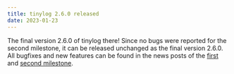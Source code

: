 ```yaml
---
title: tinylog 2.6.0 released
date: 2023-01-23
---
```


The final version 2.6.0 of tinylog there! Since no bugs were reported for the second milestone, it can be released unchanged as the final version 2.6.0. All bugfixes and new features can be found in the news posts of the [first](2022/10/first-milestone-of-tinylog-2.6-is-out/) and [second milestone](2022/11/second-milestone-of-tinylog-2.6-is-out/).
